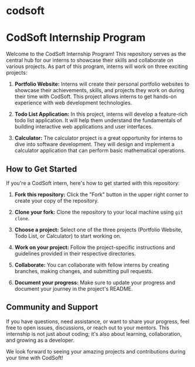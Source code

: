 # codsoft
# CodSoft Internship Program

Welcome to the CodSoft Internship Program! This repository serves as the central hub for our interns to showcase their skills and collaborate on various projects. As part of this program, interns will work on three exciting projects:

1. **Portfolio Website:** Interns will create their personal portfolio websites to showcase their achievements, skills, and projects they work on during their time with CodSoft. This project allows interns to get hands-on experience with web development technologies.

2. **Todo List Application:** In this project, interns will develop a feature-rich todo list application. It will help them understand the fundamentals of building interactive web applications and user interfaces.

3. **Calculator:** The calculator project is a great opportunity for interns to dive into software development. They will design and implement a calculator application that can perform basic mathematical operations.

## How to Get Started

If you're a CodSoft intern, here's how to get started with this repository:

1. **Fork this repository:** Click the "Fork" button in the upper right corner to create your copy of the repository.

2. **Clone your fork:** Clone the repository to your local machine using `git clone`.

3. **Choose a project:** Select one of the three projects (Portfolio Website, Todo List, or Calculator) to start working on.

4. **Work on your project:** Follow the project-specific instructions and guidelines provided in their respective directories.

5. **Collaborate:** You can collaborate with fellow interns by creating branches, making changes, and submitting pull requests.

6. **Document your progress:** Make sure to update your progress and document your journey in the project's README.

## Community and Support

If you have questions, need assistance, or want to share your progress, feel free to open issues, discussions, or reach out to your mentors. This internship is not just about coding; it's also about learning, collaboration, and growing as a developer.

We look forward to seeing your amazing projects and contributions during your time with CodSoft!
